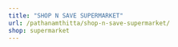 ```yaml
---
title: "SHOP N SAVE SUPERMARKET"
url: /pathanamthitta/shop-n-save-supermarket/
shop: supermarket
---
```

